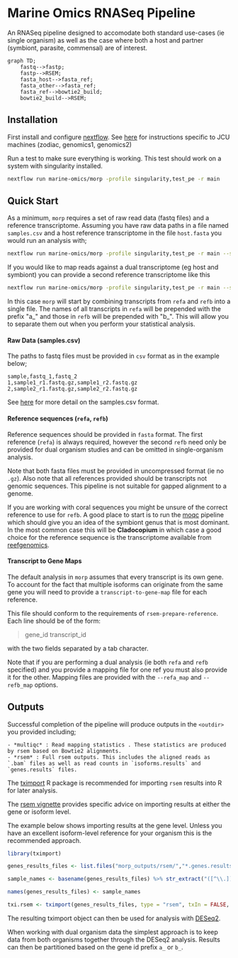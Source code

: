# Marine Omics RNASeq Pipeline

An RNASeq pipeline designed to accomodate both standard use-cases (ie single organism) as well as the case where both a host and partner (symbiont, parasite, commensal) are of interest. 

```mermaid
graph TD;
	fastq-->fastp;
	fastp-->RSEM;
	fasta_host-->fasta_ref;
	fasta_other-->fasta_ref;
	fasta_ref-->bowtie2_build;
	bowtie2_build-->RSEM;
```

## Installation

First install and configure [nextflow](https://www.nextflow.io/). See [here](https://gist.github.com/iracooke/bec2b24a86eb682f7d3055eea15e61aa) for instructions specific to JCU machines (zodiac, genomics1, genomics2)

Run a test to make sure everything is working. This test should work on a system with singularity installed.

```bash
nextflow run marine-omics/morp -profile singularity,test_pe -r main
```

## Quick Start

As a minimum, `morp` requires a set of raw read data (fastq files) and a reference transcriptome. Assuming you have raw data paths in a file named `samples.csv` and a host reference transcriptome in the file `host.fasta` you would run an analysis with;

```bash
nextflow run marine-omics/morp -profile singularity,test_pe -r main --samples samples.csv --refa host.fasta
```

If you would like to map reads against a dual transcriptome (eg host and symbiont) you can provide a second reference transcriptome like this

```bash
nextflow run marine-omics/morp -profile singularity,test_pe -r main --samples samples.csv --refa host.fasta --refb symbiont.fasta
```

In this case `morp` will start by combining transcripts from `refa` and `refb` into a single file.  The names of all transcripts in `refa` will be prepended with the prefix "a_" and those in `refb` will be prepended with "b_".  This will allow you to separate them out when you perform your statistical analysis. 

#### Raw Data (samples.csv)

The paths to fastq files must be provided in `csv` format as in the example below;

```
sample,fastq_1,fastq_2
1,sample1_r1.fastq.gz,sample1_r2.fastq.gz
2,sample2_r1.fastq.gz,sample2_r2.fastq.gz
```

See [here](https://gist.github.com/iracooke/bec2b24a86eb682f7d3055eea15e61aa#file-samples-md) for more detail on the samples.csv format. 


#### Reference sequences (`refa`, `refb`)

Reference sequences should be provided in `fasta` format. The first reference (`refa`) is always required, however the second `refb` need only be provided for dual organism studies and can be omitted in single-organism analysis. 

Note that both fasta files must be provided in uncompressed format (ie no `.gz`). Also note that all references provided should be transcripts not genomic sequences. This pipeline is not suitable for gapped alignment to a genome.

If you are working with coral sequences you might be unsure of the correct reference to use for `refb`.  A good place to start is to run the [moqc](https://github.com/marine-omics/moqc) pipeline which should give you an idea of the symbiont genus that is most dominant.  In the most common case this will be **Cladocopium** in which case a good choice for the reference sequence is the transcriptome available from [reefgenomics](http://symbs.reefgenomics.org/download/). 


#### Transcript to Gene Maps

The default analysis in `morp` assumes that every transcript is its own gene. To account for the fact that multiple isoforms can originate from the same gene you will need to provide a `transcript-to-gene-map` file for each reference. 

This file should conform to the requirements of `rsem-prepare-reference`. Each line should be of the form:

>gene_id transcript_id

with the two fields separated by a tab character.

Note that if you are performing a dual analysis (ie both `refa` and `refb` specified) and you provide a mapping file for one ref you must also provide it for the other.  Mapping files are provided with the `--refa_map` and `--refb_map` options. 



## Outputs

Successful completion of the pipeline will produce outputs in the `<outdir>` you provided including;

	- *multiqc* : Read mapping statistics . These statistics are produced by rsem based on Bowtie2 alignments.  
	- *rsem* : Full rsem outputs. This includes the aligned reads as `.bam` files as well as read counts in `isoforms.results` and `genes.results` files. 


The [tximport](https://bioconductor.org/packages/release/bioc/html/tximport.html) R package is recommended for importing `rsem` results into R for later analysis. 

The [rsem vignette](https://bioconductor.org/packages/release/bioc/vignettes/tximport/inst/doc/tximport.html#RSEM) provides specific advice on importing results at either the gene or isoform level. 

The example below shows importing results at the gene level. Unless you have an excellent isoform-level reference for your organism this is the recommended approach. 

```R
library(tximport)

genes_results_files <- list.files("morp_outputs/rsem/","*.genes.results",full.names = TRUE)

sample_names <- basename(genes_results_files) %>% str_extract("([^\\.])*")

names(genes_results_files) <- sample_names

txi.rsem <- tximport(genes_results_files, type = "rsem", txIn = FALSE, txOut = FALSE)
```

The resulting tximport object can then be used for analysis with [DESeq2](https://bioconductor.org/packages/release/bioc/html/DESeq2.html).  

When working with dual organism data the simplest approach is to keep data from both organisms together through the DESeq2 analysis.  Results can then be partitioned based on the gene id prefix `a_` or `b_`. 


